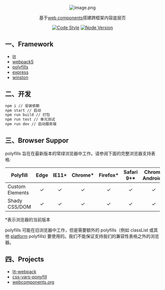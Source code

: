 <p align="center">
  <img width="" src="https://new.inews.gtimg.com/tnews/1b15195a/491a/1b15195a-491a-4c6a-b0a9-52de4dc643b5.png" alt="image.png" />
  <p align="center">
    基于<a href="https://developer.mozilla.org/zh-CN/docs/Web/Web_Components">web components</a>搭建跨框架内容底层页
  </p>
</p>

<div align="center">
<a href="https://github.com/prettier/prettier" target="_blank"><img src="https://img.shields.io/badge/code_style-prettier-ff69b4.svg" alt="Code Style"></a>
<a href="https://nodejs.org" target="_blank"><img src="https://img.shields.io/badge/node-%3E%3D%2010.0.0-brightgreen.svg" alt="Node Version" /></a>
</div>


## 一、Framework

+ [lit](https://lit.dev)
+ [webpack5](https://webpack.js.org/)
+ [polyfills](https://github.com/webcomponents/polyfills/tree/master/packages/webcomponentsjs)
+ [express](https://expressjs.com/)
+ [winston](https://github.com/winstonjs/winston)

## 二、开发
```bash
npm i // 安装依赖
npm start // 启动
npm run build // 打包
npm run test // 单元测试
npm run dev // 启动服务端
```

## 三、Browser Suppor

polyfills 旨在在最新版本的常绿浏览器中工作。请参阅下面的完整浏览器支持表格:

| Polyfill        | Edge | IE11+ | Chrome\* | Firefox\* | Safari 9+\* | Chrome Android\* | Mobile Safari\* |
| --------------- | :--: | :---: | :------: | :-------: | :---------: | :--------------: | :-------------: |
| Custom Elements |  ✓   |   ✓   |    ✓     |     ✓     |      ✓      |        ✓         |        ✓        |
| Shady CSS/DOM   |  ✓   |   ✓   |    ✓     |     ✓     |      ✓      |        ✓         |        ✓        |

\*表示浏览器的当前版本

polyfills 可能在旧浏览器中工作，但是需要额外的 polyfills（例如 classList 或其他 [platform](https://github.com/webcomponents/webcomponents-platform)
polyfills) 要使用的。我们不能保证支持我们的兼容性表格之外的浏览器。

## 四、Projects
+ [lit-webpack](https://github.com/Kurtmcmurt/lit-webpack)
+ [css-vars-ponyfill](https://github.com/jhildenbiddle/css-vars-ponyfill)
+ [webcomponents.org](https://www.webcomponents.org/)
